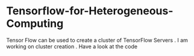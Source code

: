 # Tensorflow-for-Heterogeneous-Computing
Tensor Flow can be used to create a cluster of TensorFlow Servers . I am working on cluster creation . Have a look at the code
